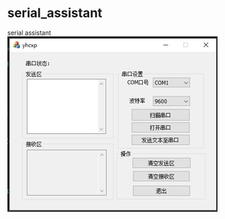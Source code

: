 # serial_assistant
serial assistant
![Image Text](https://raw.githubusercontent.com/NikofoxS/serial_assistant/master/yhcxp/serial_assistant.JPG)

